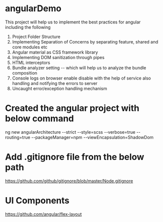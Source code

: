 # angularDemo
This project will help us to implement the best practices for angular including the following
1. Project Folder Structure
2. Implementing Separation of Concerns by separating feature, shared and core modules etc
3. Angular material as CSS framework library
4. Implementing DOM sanitization through pipes
5. HTML interceptors
6. Bundle analyzer setting -- which will help us to analyze the bundle composition
7. Console logs on browser enable disable with the help of service also handling and notifying the errors to server
8. Uncaught error/exception handling mechanism
# Created the angular project with below command
ng new angularArchitecture --strict --style=scss --verbose=true --routing=true --packageManager=npm --viewEncapsulation=ShadowDom
# Add .gitignore file from the below path
https://github.com/github/gitignore/blob/master/Node.gitignore

# UI Components
https://github.com/angular/flex-layout
